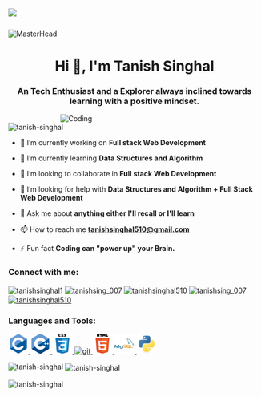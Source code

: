 <h1>
  <a href="https://git.io/typing-svg">
    <img src="https://readme-typing-svg.herokuapp.com?color=62F7F3&size=25&lines=Hello+there!!!..">
  </a>
</h1>

![MasterHead](https://user-images.githubusercontent.com/10498744/210012254-234538ff-d198-48aa-8964-37e6fd45d227.gif)
<h1 align="center">Hi 👋, I'm Tanish Singhal</h1>

<h3 align="center">An Tech Enthusiast and a Explorer always inclined towards learning with a positive mindset.</h3>

<img align="right" alt="Coding" width="400" src="https://camo.githubusercontent.com/5ddf73ad3a205111cf8c686f687fc216c2946a75005718c8da5b837ad9de78c9/68747470733a2f2f7468756d62732e6766796361742e636f6d2f4576696c4e657874446576696c666973682d736d616c6c2e676966">

<p align="left"> <img src="https://komarev.com/ghpvc/?username=tanish-singhal&label=Profile%20views&color=0e75b6&style=flat" alt="tanish-singhal" /> </p>

- 🔭 I’m currently working on **Full stack Web Development**

- 🌱 I’m currently learning **Data Structures and Algorithm**

- 👯 I’m looking to collaborate in **Full stack Web Development**

- 🤝 I’m looking for help with **Data Structures and Algorithm + Full Stack Web Development**

- 💬 Ask me about **anything either I'll recall or I'll learn**

- 📫 How to reach me **tanishsinghal510@gmail.com**

- ⚡ Fun fact **Coding can "power up" your Brain.**

<h3 align="left">Connect with me:</h3>
<p align="left">
<a href="https://linkedin.com/in/tanishsinghal1" target="blank"><img align="center" src="https://raw.githubusercontent.com/rahuldkjain/github-profile-readme-generator/master/src/images/icons/Social/linked-in-alt.svg" alt="tanishsinghal1" height="30" width="40" /></a>
<a href="https://www.codechef.com/users/tanishsing_007" target="blank"><img align="center" src="https://cdn.jsdelivr.net/npm/simple-icons@3.1.0/icons/codechef.svg" alt="tanishsing_007" height="30" width="40" /></a>
<a href="https://www.hackerrank.com/tanishsinghal510" target="blank"><img align="center" src="https://raw.githubusercontent.com/rahuldkjain/github-profile-readme-generator/master/src/images/icons/Social/hackerrank.svg" alt="tanishsinghal510" height="30" width="40" /></a>
<a href="https://codeforces.com/profile/tanishsing_007" target="blank"><img align="center" src="https://raw.githubusercontent.com/rahuldkjain/github-profile-readme-generator/master/src/images/icons/Social/codeforces.svg" alt="tanishsing_007" height="30" width="40" /></a>
<a href="https://auth.geeksforgeeks.org/user/tanishsinghal510" target="blank"><img align="center" src="https://raw.githubusercontent.com/rahuldkjain/github-profile-readme-generator/master/src/images/icons/Social/geeks-for-geeks.svg" alt="tanishsinghal510" height="30" width="40" /></a>
</p>

<h3 align="left">Languages and Tools:</h3>
<p align="left"> <a href="https://www.cprogramming.com/" target="_blank" rel="noreferrer"> <img src="https://raw.githubusercontent.com/devicons/devicon/master/icons/c/c-original.svg" alt="c" width="40" height="40"/> </a> <a href="https://www.w3schools.com/cpp/" target="_blank" rel="noreferrer"> <img src="https://raw.githubusercontent.com/devicons/devicon/master/icons/cplusplus/cplusplus-original.svg" alt="cplusplus" width="40" height="40"/> </a> <a href="https://www.w3schools.com/css/" target="_blank" rel="noreferrer"> <img src="https://raw.githubusercontent.com/devicons/devicon/master/icons/css3/css3-original-wordmark.svg" alt="css3" width="40" height="40"/> </a> <a href="https://git-scm.com/" target="_blank" rel="noreferrer"> <img src="https://www.vectorlogo.zone/logos/git-scm/git-scm-icon.svg" alt="git" width="40" height="40"/> </a> <a href="https://www.w3.org/html/" target="_blank" rel="noreferrer"> <img src="https://raw.githubusercontent.com/devicons/devicon/master/icons/html5/html5-original-wordmark.svg" alt="html5" width="40" height="40"/> </a> <a href="https://www.mysql.com/" target="_blank" rel="noreferrer"> <img src="https://raw.githubusercontent.com/devicons/devicon/master/icons/mysql/mysql-original-wordmark.svg" alt="mysql" width="40" height="40"/> </a> <a href="https://www.python.org" target="_blank" rel="noreferrer"> <img src="https://raw.githubusercontent.com/devicons/devicon/master/icons/python/python-original.svg" alt="python" width="40" height="40"/> </a> </p>

<p><img align="left" src="https://github-readme-stats.vercel.app/api/top-langs?username=tanish-singhal&show_icons=true&locale=en&layout=compact" alt="tanish-singhal" /></p>

<p>&nbsp;<img align="center" src="https://github-readme-stats.vercel.app/api?username=tanish-singhal&show_icons=true&locale=en" alt="tanish-singhal" /></p>

<p><img align="center" src="https://github-readme-streak-stats.herokuapp.com/?user=tanish-singhal&" alt="tanish-singhal" /></p>
